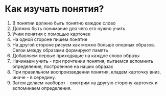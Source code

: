 # Как изучать понятия?

1. В понятии должно быть понятно каждое слово
2. Должно быть понимание для чего его нужно учить
3. Учим понятия с помощью карточек
4. На одной стороне пишем понятие
5. На другой стороне рисуем как можно больше опорных образов. Связи между образами формируют память
6. Добавляем первые приходящие на каждое слово образы
7. Начинаем учить - при прочтении понятия, пытаемся вспомнить определение, построенное на наших образах
8. При правильном воспроизведении понятия, кладем карточку вниз, иначе - в середину.
9. Затем делаем наоборот - смотрим на другую сторону карточек и вспоминаем определения.